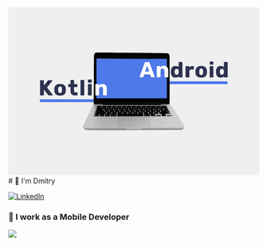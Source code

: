   <img src="android.png"/> 
# 👋 I'm Dmitry
<p align="left">
<a href="https://www.linkedin.com/in/dmitry-kotov-509a0a213/">
<img src="https://img.shields.io/badge/-LinkedIn-%233781da" alt="LinkedIn"/></a> 
<!--<a href="https://www.linkedin.com/in/dmitry-kotov-509a0a213/">
<img src="https://img.shields.io/badge/-Dribbble-%23ff5798" alt="Dribbble"/></a> 
<a href="https://www.twitter.com/TimOliverAU">
<img src="https://img.shields.io/badge/-Twitter-%231DA1F2" alt="Twitter" /></a> 
<a href="https://www.youtube.com/timXD">
<img src="https://img.shields.io/badge/-YouTube-%23FF0000" alt="YouTube" /></a> 
<a href="https://www.instagram.com/timoliver">
<img src="https://img.shields.io/badge/-Instagram-%23eb13a5" alt="Instagram" /></a> 
<a href="https://www.twitch.tv/timXD">
<img src="https://img.shields.io/badge/-Twitch-%239146FF" alt="Twitch" /></a> 
</p>-->
<img src="https://komarev.com/ghpvc/?username=dmitriykotov33&style=flat-square&color=blue" alt=""/> 
 
### :iphone: I work as a Mobile Developer 
  
  <div>
   <img src="view.gif"/> 
   </div>
